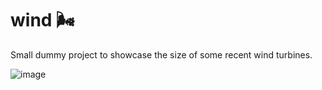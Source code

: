 # wind 🌬️

Small dummy project to showcase the size of some recent wind turbines.

![image](https://github.com/LudeeD/wind-energy/assets/9322214/08f43aee-0263-4fc1-b309-3a33087c4cb2)
